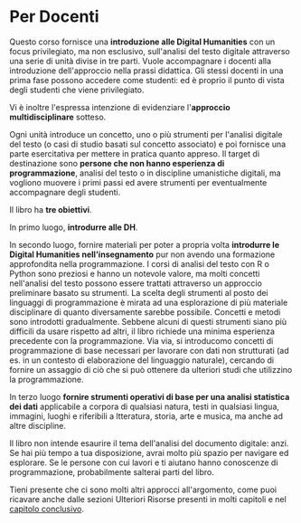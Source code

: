 # Per Docenti

Questo corso fornisce una  **introduzione  alle Digital Humanities** con un focus privilegiato, ma non esclusivo, sull'analisi del testo digitale attraverso una serie di unità divise in tre parti. Vuole accompagnare i docenti alla introduzione dell'approccio nella prassi didattica.  Gli stessi docenti in una prima fase possono accedere come studenti: ed è proprio il punto di vista degli studenti che viene privilegiato.

Vi è inoltre l'espressa intenzione di evidenziare l'**approccio multidisciplinare** sotteso.

Ogni unità introduce un concetto, uno o più strumenti  per l'analisi digitale del testo (o casi di studio basati sul concetto associato) e poi fornisce una parte esercitativa per mettere in pratica quanto appreso. Il target di destinazione sono **persone che non hanno esperienza di programmazione**, analisi del testo o in discipline umanistiche digitali, ma vogliono muovere i primi passi ed avere strumenti per eventualmente accompagnare degli studenti.&#x20;

Il libro ha **tre obiettivi**.

In primo luogo,  **introdurre alle DH**.

In secondo luogo, fornire materiali per poter a propria volta **introdurre le Digital Humanities nell'insegnamento** pur non avendo una formazione approfondita nella programmazione. I corsi di analisi del testo con R o Python sono preziosi e hanno un notevole valore, ma molti concetti nell'analisi del testo possono essere trattati attraverso un approccio preliminare basato su strumenti.  La scelta degli strumenti al posto dei linguaggi di programmazione è mirata ad una esplorazione di più materiale disciplinare di quanto diversamente sarebbe possibile. Concetti e metodi sono introdotti gradualmente. Sebbene alcuni di questi strumenti siano più difficili da usare rispetto ad altri, il libro richiede una minima esperienza precedente con la programmazione. Via via, si introducomo concetti di programmazione di base necessari per lavorare con dati non strutturati (ad es. in un contesto di elaborazione del linguaggio naturale), cercando di fornire un assaggio di ciò che si può ottenere da ulteriori studi che utilizzino la programmazione.

In terzo luogo **fornire strumenti operativi di base per una analisi statistica dei dati** applicabile a corpora di qualsiasi natura, testi in qualsiasi lingua, immagini, luoghi e riferibili a ltteratura, storia, arte e musica, ma anche ad altre discipline.

Il libro non intende esaurire il tema dell'analisi del documento digitale: anzi. Se hai più tempo a tua disposizione, avrai molto più spazio per navigare ed esplorare. Se le persone con cui lavori e ti aiutano hanno conoscenze di programmazione, probabilmente salterai parti del libro.&#x20;

Tieni presente che ci sono molti altri approcci all'argomento, come puoi ricavare anche dalle sezioni  Ulteriori Risorse presenti in molti capitoli e nel [capitolo conclusivo](../conclusion/resources.md).
